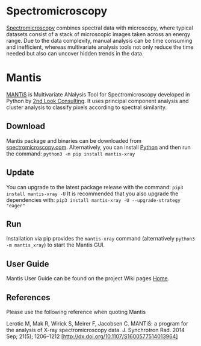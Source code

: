 # Spectromicroscopy #
[Spectromicroscopy](http://spectromicroscopy.com) combines spectral data with microscopy,
where typical datasets consist of a stack of microscopic images
taken across an energy range. Due to the data complexity, manual analysis 
can be time consuming and inefficient, whereas multivariate analysis tools 
not only reduce the time needed but also can uncover hidden trends in the data.

# Mantis #
[MANTiS](http://spectromicroscopy.com) is Multivariate ANalysis Tool for Spectromicroscopy developed in Python by [2nd Look Consulting](http://2ndlookconsulting.com). It uses principal component analysis and cluster analysis to classify pixels according to spectral similarity.

## Download ##
Mantis package and binaries can be downloaded from 
[spectromicroscopy.com](http://spectromicroscopy.com).
Alternatively, you can install [Python](https://www.python.org/downloads/) and then run the command: `python3 -m pip install mantis-xray`

## Update ##
You can upgrade to the latest package release with the command: `pip3 install mantis-xray -U`
It is recommended that you also upgrade the dependencies with: `pip3 install mantis-xray -U --upgrade-strategy "eager"`

## Run ##
Installation via pip provides the `mantis-xray` command (alternatively `python3 -m mantis_xray`) to start the Mantis GUI.

## User Guide ##
Mantis User Guide can be found on the project Wiki pages [Home](https://github.com/mlerotic/spectromicroscopy/wiki).

## References ##

Please use the following reference when quoting Mantis

Lerotic M, Mak R, Wirick S, Meirer F, Jacobsen C. MANTiS: a program for the analysis of X-ray spectromicroscopy data. J. Synchrotron Rad. 2014 Sep; 21(5); 1206–1212 [http://dx.doi.org/10.1107/S1600577514013964]
